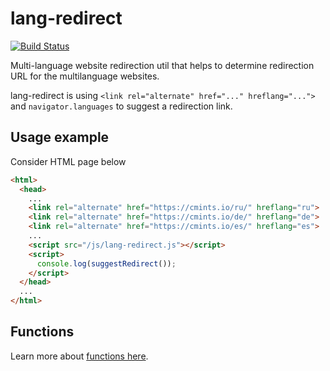 # lang-redirect

[![Build Status](https://travis-ci.org/Manvel/lang-redirect.svg?branch=master)](https://travis-ci.org/Manvel/lang-redirect)

Multi-language website redirection util that helps to determine redirection URL
for the multilanguage websites.

lang-redirect is using `<link rel="alternate" href="..." hreflang="...">` and
`navigator.languages` to suggest a redirection link.

## Usage example

Consider HTML page below
```html
<html>
  <head>
    ...
    <link rel="alternate" href="https://cmints.io/ru/" hreflang="ru">
    <link rel="alternate" href="https://cmints.io/de/" hreflang="de">
    <link rel="alternate" href="https://cmints.io/es/" hreflang="es">
    ...
    <script src="/js/lang-redirect.js"></script>
    <script>
      console.log(suggestRedirect());
    </script>
  </head>
  ...
</html>
```

## Functions

Learn more about [functions here](/FUNCTIONS.md).
